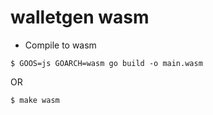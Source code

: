 # walletgen wasm

- Compile to wasm
```
$ GOOS=js GOARCH=wasm go build -o main.wasm
```

OR

```
$ make wasm
```
